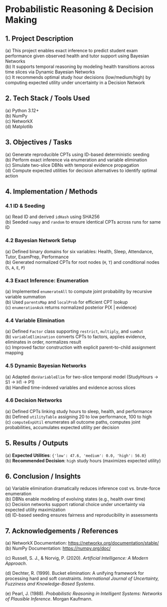 # Probabilistic Reasoning & Decision Making

## 1. Project Description

(a) This project enables exact inference to predict student exam performance given observed health and tutor support using Bayesian Networks  
(b) It supports temporal reasoning by modeling health transitions across time slices via Dynamic Bayesian Networks  
(c) It recommends optimal study hour decisions (low/medium/high) by computing expected utility under uncertainty in a Decision Network  

## 2. Tech Stack / Tools Used

(a) Python 3.12+  
(b) NumPy  
(c) NetworkX  
(d) Matplotlib  

## 3. Objectives / Tasks

(a) Generate reproducible CPTs using ID-based deterministic seeding  
(b) Perform exact inference via enumeration and variable elimination  
(c) Simulate two-slice DBNs with temporal evidence propagation  
(d) Compute expected utilities for decision alternatives to identify optimal action  

## 4. Implementation / Methods

### 4.1 ID & Seeding

(a) Read ID and derived `idHash` using SHA256  
(b) Seeded `numpy` and `random` to ensure identical CPTs across runs for same ID  

### 4.2 Bayesian Network Setup

(a) Defined binary domains for six variables: Health, Sleep, Attendance, Tutor, ExamPrep, Performance  
(b) Generated normalized CPTs for root nodes (`H`, `T`) and conditional nodes (`S`, `A`, `E`, `P`)  

### 4.3 Exact Inference: Enumeration

(a) Implemented `enumerateAll` to compute joint probability by recursive variable summation  
(b) Used `parentsMap` and `localProb` for efficient CPT lookup  
(c) `enumerationAsk` returns normalized posterior P(X | evidence)  

### 4.4 Variable Elimination

(a) Defined `Factor` class supporting `restrict`, `multiply`, and `sumOut`  
(b) `variableElimination` converts CPTs to factors, applies evidence, eliminates in order, normalizes result  
(c) Improved factor construction with explicit parent-to-child assignment mapping  

### 4.5 Dynamic Bayesian Networks

(a) Adapted `dbnVariableElim` for two-slice temporal model (StudyHours → S1 → H1 → P1)  
(b) Handled time-indexed variables and evidence across slices  

### 4.6 Decision Networks

(a) Defined CPTs linking study hours to sleep, health, and performance  
(b) Defined `utilityTable` assigning 20 to low performance, 100 to high  
(c) `computeExpUtil` enumerates all outcome paths, computes joint probabilities, accumulates expected utility per decision  

## 5. Results / Outputs

(a) **Expected Utilities**: `{'low': 47.6, 'medium': 0.0, 'high': 56.0}`  
(b) **Recommended Decision**: `high` study hours (maximizes expected utility)  

## 6. Conclusion / Insights

(a) Variable elimination dramatically reduces inference cost vs. brute-force enumeration  
(b) DBNs enable modeling of evolving states (e.g., health over time)  
(c) Decision networks support rational choice under uncertainty via expected utility maximization  
(d) ID-based seeding ensures fairness and reproducibility in assessments  

## 7. Acknowledgements / References

(a) NetworkX Documentation: https://networkx.org/documentation/stable/  
(b) NumPy Documentation: https://numpy.org/doc/  

(c) Russell, S. J., & Norvig, P. (2020). *Artificial Intelligence: A Modern Approach*. <br>

(d) Dechter, R. (1999). Bucket elimination: A unifying framework for processing hard and soft constraints. *International Journal of Uncertainty, Fuzziness and Knowledge-Based Systems*. <br>

 (e) Pearl, J. (1988). *Probabilistic Reasoning in Intelligent Systems: Networks of Plausible Inference*. Morgan Kaufmann.<br>
